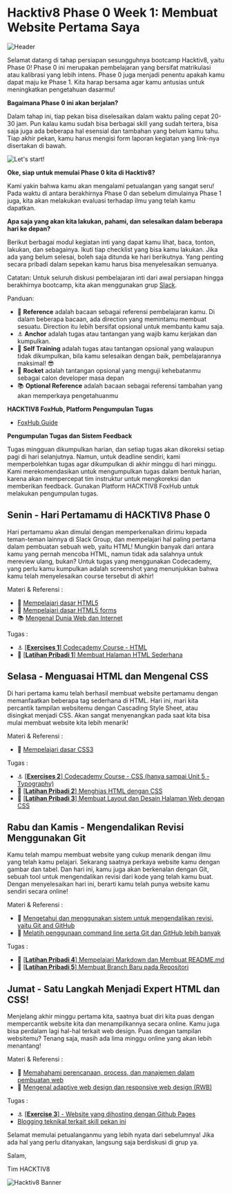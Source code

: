# Hacktiv8 Phase 0 Week 1: Membuat Website Pertama Saya

![Header](assets/header-w1.jpg)

Selamat datang di tahap persiapan sesungguhnya bootcamp Hacktiv8, yaitu Phase 0! Phase 0 ini merupakan pembelajaran yang bersifat matrikulasi atau kalibrasi yang lebih intens. Phase 0 juga menjadi penentu apakah kamu dapat maju ke Phase 1. Kita harap bersama agar kamu antusias untuk meningkatkan pengetahuan dasarmu!

**Bagaimana Phase 0 ini akan berjalan?**

Dalam tahap ini, tiap pekan bisa diselesaikan dalam waktu paling cepat 20-30 jam. Pun kalau kamu sudah bisa berbagai skill yang sudah tertera, bisa saja juga ada beberapa hal esensial dan tambahan yang belum kamu tahu. Tiap akhir pekan, kamu harus mengisi form laporan kegiatan yang link-nya disertakan di bawah.

![Let's start!](assets/start.png)

**Oke, siap untuk memulai Phase 0 kita di Hacktiv8?**

Kami yakin bahwa kamu akan mengalami petualangan yang sangat seru! Pada waktu di antara berakhirnya Phase 0 dan sebelum dimulainya Phase 1 juga, kita akan melakukan evaluasi terhadap ilmu yang telah kamu dapatkan.

**Apa saja yang akan kita lakukan, pahami, dan selesaikan dalam beberapa hari ke depan?**

Berikut berbagai modul kegiatan inti yang dapat kamu lihat, baca, tonton, lakukan, dan sebagainya. Ikuti tiap checklist yang bisa kamu lakukan. Jika ada yang belum selesai, boleh saja ditunda ke hari berikutnya. Yang penting secara pribadi dalam sepekan kamu harus bisa menyelesaikan semuanya.

Catatan: Untuk seluruh diskusi pembelajaran inti dari awal persiapan hingga berakhirnya bootcamp, kita akan menggunakan grup [Slack](https://slack.com/).

Panduan:
- :notebook_with_decorative_cover: **Reference** adalah bacaan sebagai referensi pembelajaran kamu. Di dalam beberapa bacaan, ada direction yang memintamu membuat sesuatu. Direction itu lebih bersifat opsional untuk membantu kamu saja.
- :anchor: **Anchor** adalah tugas atau tantangan yang wajib kamu kerjakan dan kumpulkan.
- 💪 **Self Training** adalah tugas atau tantangan opsional yang walaupun tidak dikumpulkan, bila kamu selesaikan dengan baik, pembelajarannya maksimal! 😎
- :rocket: **Rocket** adalah tantangan opsional yang menguji kehebatanmu sebagai calon developer masa depan
- :books: **Optional Reference** adalah bacaan sebagai referensi tambahan yang akan memperkaya pengetahuanmu

**HACKTIV8 FoxHub, Platform Pengumpulan Tugas**

- [FoxHub Guide](https://github.com/hacktiv8/phase-0-activities/blob/master/modules/fox-hub-guide.md)

**Pengumpulan Tugas dan Sistem Feedback**

Tugas mingguan dikumpulkan harian, dan setiap tugas akan dikoreksi setiap pagi di hari selanjutnya. Namun, untuk deadline sendiri, kami memperbolehkan tugas agar dikumpulkan di akhir minggu di hari minggu. Kami merekomendasikan untuk mengumpulkan tugas dalam bentuk harian, karena akan mempercepat tim instruktur untuk mengkoreksi dan memberikan feedback. Gunakan Platform HACKTIV8 FoxHub untuk melakukan pengumpulan tugas.

## Senin - Hari Pertamamu di HACKTIV8 Phase 0
Hari pertamamu akan dimulai dengan memperkenalkan dirimu kepada teman-teman lainnya di Slack Group, dan
mempelajari hal paling pertama dalam pembuatan sebuah web, yaitu HTML! Mungkin banyak dari antara kamu
yang pernah mencoba HTML, namun tidak ada salahnya untuk mereview ulang, bukan? Untuk tugas yang menggunakan Codecademy, yang perlu kamu kumpulkan adalah screenshot yang menunjukkan bahwa kamu telah menyelesaikan course tersebut di akhir!

Materi & Referensi :
- :notebook_with_decorative_cover:
[Mempelajari dasar HTML5](https://github.com/hacktiv8/phase-0-activities/blob/master/modules/html5-basics.md)
- :notebook_with_decorative_cover:
[Mempelajari dasar HTML5 forms](https://github.com/hacktiv8/phase-0-activities/blob/master/modules/html5-forms-basics.md)
- :books:
[Mengenal Dunia Web dan Internet](https://github.com/hacktiv8/phase-0-activities/blob/master/modules/internet-web.md)

Tugas :
- :anchor:
[[**Exercises 1**] Codecademy Course - HTML](github.com/azputra/h8-p0-w1/blob/master/exercises-1.png)
- 💪
[[**Latihan Pribadi 1**] Membuat Halaman HTML Sederhana](modules/anchor-laman-web-pertamaku.md)

## Selasa - Menguasai HTML dan Mengenal CSS
Di hari pertama kamu telah berhasil membuat website pertamamu dengan memanfaatkan beberapa tag sederhana di HTML. Hari ini, mari kita percantik tampilan websitemu dengan Cascading Style Sheet, atau disingkat menjadi CSS. Akan sangat menyenangkan pada saat kita bisa mulai membuat website kita lebih menarik!

Materi & Referensi :
- :notebook_with_decorative_cover:
[Mempelajari dasar CSS3](https://github.com/hacktiv8/phase-0-activities/blob/master/modules/css3-basics.md)

Tugas :
- :anchor: [[**Exercises 2**] Codecademy Course - CSS (hanya sampai Unit 5 - Typography)](https://github.com/azputra/h8-p0-w1/blob/master/exercises-2.png)
- 💪 [[**Latihan Pribadi 2**] Menghias HTML dengan CSS](modules/anchor-css-selector-and-styling.md)
- 💪 [[**Latihan Pribadi 3**] Membuat Layout dan Desain Halaman Web dengan CSS](modules/anchor-css-layouting.md)

## Rabu dan Kamis - Mengendalikan Revisi Menggunakan Git
Kamu telah mampu membuat website yang cukup menarik dengan ilmu yang telah kamu pelajari. Sekarang saatnya
perkaya website kamu dengan gambar dan tabel. Dan hari ini, kamu juga akan berkenalan dengan Git, sebuah
tool untuk mengendalikan revisi dari kode yang telah kamu buat. Dengan menyelesaikan hari ini, berarti kamu
telah punya website kamu sendiri secara online!

Materi & Referensi :

- :notebook_with_decorative_cover:
[Mengetahui dan menggunakan sistem untuk mengendalikan revisi, yaitu Git and GitHub](https://github.com/hacktiv8/phase-0-activities/blob/master/modules/git-github-basics.md)
- :notebook_with_decorative_cover:
[Melatih penggunaan command line serta Git dan GitHub lebih banyak](https://github.com/hacktiv8/phase-0-activities/blob/master/modules/cli-git-github-practice.md)

Tugas :

- 💪
[[**Latihan Pribadi 4**] Mempelajari Markdown dan Membuat README.md](https://github.com/hacktiv8/phase-0-activities/blob/master/modules/markdown-anchor.md)
- 💪
[[**Latihan Pribadi 5**] Membuat Branch Baru pada Repositori](https://github.com/hacktiv8/phase-0-activities/blob/master/modules/git-branch-anchor.md)


## Jumat - Satu Langkah Menjadi Expert HTML dan CSS!
Menjelang akhir minggu pertama kita, saatnya buat diri kita puas dengan mempercantik website kita dan
menampilkannya secara online. Kamu juga bisa perdalam lagi hal-hal terkait web design. Puas dengan tampilan websitemu? Tenang saja, masih ada lima minggu online yang akan lebih menantang!

Materi & Referensi :
- :notebook_with_decorative_cover:
[Memahahami perencanaan, process, dan manajemen dalam pembuatan web](https://github.com/hacktiv8/phase-0-activities/blob/master/modules/web-dev-process.md)
- :notebook_with_decorative_cover:
[Mengenal adaptive web design dan responsive web design (RWB)](https://github.com/hacktiv8/phase-0-activities/blob/master/modules/web-design.md)

Tugas :
- :anchor:
[[**Exercise 3**] - Website yang dihosting dengan Github Pages](https://github.com/azputra/blog)
-  [Blogging teknikal terkait skill pekan ini](https://github.com/hacktiv8/phase-0-activities/blob/master/modules/blog.md)

Selamat memulai petualanganmu yang lebih nyata dari sebelumnya! Jika ada hal yang perlu ditanyakan, langsung saja berdiskusi di grup ya.

Salam,

Tim HACKTIV8

![Hacktiv8 Banner](assets/banner.png)
